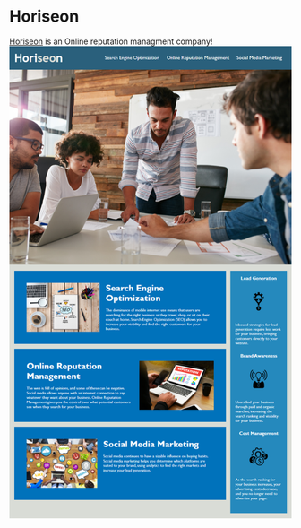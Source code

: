 # Horiseon

[Horiseon](https://github.com/thejake989/Horiseon.git)
is an Online reputation managment company!
![hello](assets\images\Expectation.png)
